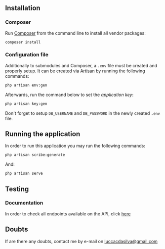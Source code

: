 ## Installation

### Composer
Run [Composer](https://getcomposer.org/ "Composer") from the command line to install all vendor packages:
```bash
composer install
```
### Configuration file
Additionally to submodules and Composer, a `.env` file must be created and properly setup. It can be created via [Artisan](https://laravel.com/docs/5.8/artisan "Artisan Console") by running the following commands:
```bash
php artisan env:gen
```
Afterwards, run the command below to set the _application key_:
```bash
php artisan key:gen
```
Don&apos;t forget to setup `DB_USERNAME` and `DB_PASSWORD` in the newly created `.env` file.

## Running the application
In order to run this application you may run the following commands:
```bash
php artisan scribe:generate
```
And:
```bash
php artisan serve
```
## Testing

### Documentation
In order to check all endpoints available on the API, click <a href="http:localhost:8000/docs/">here</a>

## Doubts

If are there any doubts, contact me by e-mail on <a href="mailto:luccacdasilva@gmail.com">luccacdasilva@gmail.com</a>